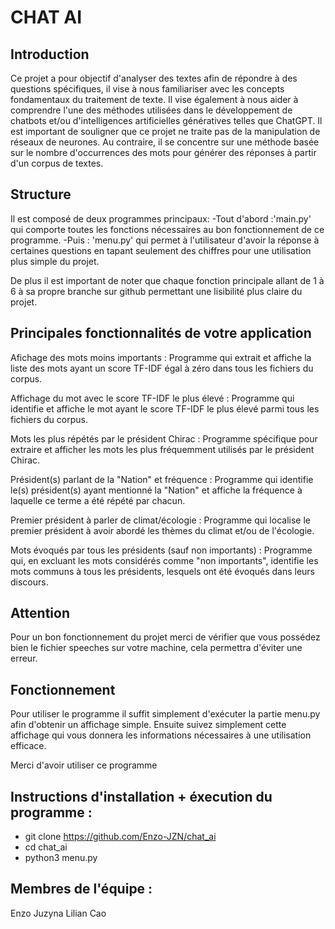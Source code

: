 # CHAT AI

## Introduction
Ce projet a pour objectif d'analyser des textes afin de répondre à des questions spécifiques, il vise à nous familiariser avec les concepts fondamentaux du traitement de texte. Il vise également à nous aider à comprendre l'une des méthodes utilisées dans le développement de chatbots et/ou d'intelligences artificielles génératives telles que ChatGPT. Il est important de souligner que ce projet ne traite pas de la manipulation de réseaux de neurones. Au contraire, il se concentre sur une méthode basée sur le nombre d'occurrences des mots pour générer des réponses à partir d'un corpus de textes.

## Structure
Il est composé de deux programmes principaux:
-Tout d'abord :'main.py' qui comporte toutes les fonctions nécessaires au bon fonctionnement de ce programme.
-Puis : 'menu.py' qui permet à l'utilisateur d'avoir la réponse à certaines questions en tapant seulement des chiffres pour une utilisation plus simple du projet.

De plus il est important de noter que chaque fonction principale allant de 1 à 6 à sa propre branche sur github permettant une lisibilité plus claire du projet.

## Principales fonctionnalités de votre application 

Afichage des mots moins importants :
Programme qui extrait et affiche la liste des mots ayant un score TF-IDF égal à zéro dans tous les fichiers du corpus.

Affichage du mot avec le score TF-IDF le plus élevé :
Programme qui identifie et affiche le mot ayant le score TF-IDF le plus élevé parmi tous les fichiers du corpus.

Mots les plus répétés par le président Chirac :
Programme spécifique pour extraire et afficher les mots les plus fréquemment utilisés par le président Chirac.

Président(s) parlant de la "Nation" et fréquence :
Programme qui identifie le(s) président(s) ayant mentionné la "Nation" et affiche la fréquence à laquelle ce terme a été répété par chacun.

Premier président à parler de climat/écologie :
Programme qui localise le premier président à avoir abordé les thèmes du climat et/ou de l'écologie.

Mots évoqués par tous les présidents (sauf non importants) :
Programme qui, en excluant les mots considérés comme "non importants", identifie les mots communs à tous les présidents, lesquels ont été évoqués dans leurs discours.

## Attention
Pour un bon fonctionnement du projet merci de vérifier que vous possédez bien le fichier speeches sur votre machine, cela permettra d'éviter une erreur.

## Fonctionnement
Pour utiliser le programme il suffit simplement d'exécuter la partie menu.py afin d'obtenir un affichage simple.
Ensuite suivez simplement cette affichage qui vous donnera les informations nécessaires à une utilisation efficace.

Merci d'avoir utiliser ce programme

## Instructions d'installation + éxecution du programme :

- git clone https://github.com/Enzo-JZN/chat_ai
- cd chat_ai
- python3 menu.py

## Membres de l'équipe : 

Enzo Juzyna
Lilian Cao


